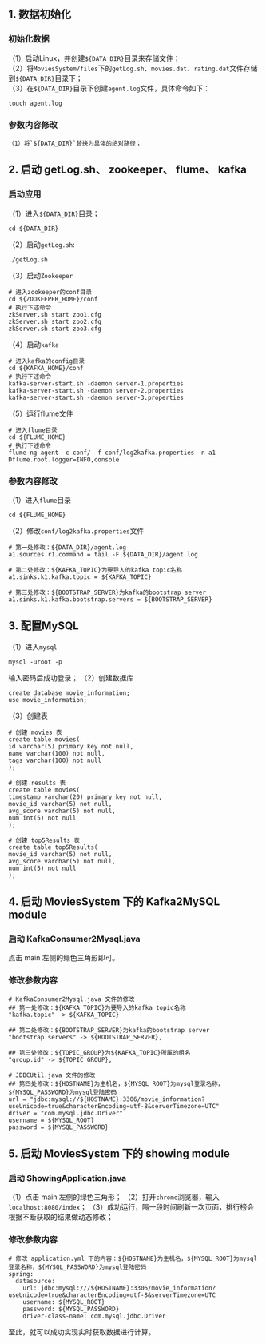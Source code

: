 ## 1. 数据初始化
### 初始化数据
（1）启动Linux，并创建`${DATA_DIR}`目录来存储文件；  
（2）将`MoviesSystem/files`下的`getLog.sh`、`movies.dat`、`rating.dat`文件存储到`${DATA_DIR}`目录下；  
（3）在`${DATA_DIR}`目录下创建`agent.log`文件，具体命令如下：
```$xslt
touch agent.log
```
### 参数内容修改
```
（1）将`${DATA_DIR}`替换为具体的绝对路径；
```

## 2. 启动 getLog.sh、 zookeeper、 flume、 kafka
### 启动应用
（1）进入`${DATA_DIR}`目录；
```$xslt
cd ${DATA_DIR}
```
（2）启动`getLog.sh`:
```$xslt
./getLog.sh
```
（3）启动`Zookeeper`
```$xslt
# 进入zookeeper的conf目录
cd ${ZOOKEEPER_HOME}/conf
# 执行下述命令
zkServer.sh start zoo1.cfg
zkServer.sh start zoo2.cfg
zkServer.sh start zoo3.cfg
```
（4）启动`kafka`
```$xslt
# 进入kafka的config目录
cd ${KAFKA_HOME}/conf
# 执行下述命令
kafka-server-start.sh -daemon server-1.properties
kafka-server-start.sh -daemon server-2.properties
kafka-server-start.sh -daemon server-3.properties
```
（5）运行flume文件
```$xslt
# 进入flume目录
cd ${FLUME_HOME}
# 执行下述命令
flume-ng agent -c conf/ -f conf/log2kafka.properties -n a1 -Dflume.root.logger=INFO,console
```
### 参数内容修改
（1）进入`flume`目录
```$xslt
cd ${FLUME_HOME}
```
（2）修改`conf/log2kafka.properties`文件
```$xslt
# 第一处修改：${DATA_DIR}/agent.log
a1.sources.r1.command = tail -F ${DATA_DIR}/agent.log

# 第二处修改：${KAFKA_TOPIC}为要导入的kafka topic名称
a1.sinks.k1.kafka.topic = ${KAFKA_TOPIC}

# 第三处修改：${BOOTSTRAP_SERVER}为kafka的bootstrap server
a1.sinks.k1.kafka.bootstrap.servers = ${BOOTSTRAP_SERVER}
```

## 3. 配置MySQL
（1）进入`mysql`
```$xslt
mysql -uroot -p
```
输入密码后成功登录；
（2）创建数据库
```$xslt
create database movie_information;
use movie_information;
```
（3）创建表
```$xslt
# 创建 movies 表
create table movies(
id varchar(5) primary key not null,
name varchar(100) not null,
tags varchar(100) not null
);

# 创建 results 表
create table movies(
timestamp varchar(20) primary key not null,
movie_id varchar(5) not null,
avg_score varchar(5) not null,
num int(5) not null
);

# 创建 top5Results 表
create table top5Results(
movie_id varchar(5) not null,
avg_score varchar(5) not null,
num int(5) not null
);
```

## 4. 启动 MoviesSystem 下的 Kafka2MySQL module
### 启动 KafkaConsumer2Mysql.java
点击 main 左侧的绿色三角形即可。
### 修改参数内容
```$xslt
# KafkaConsumer2Mysql.java 文件的修改
## 第一处修改：${KAFKA_TOPIC}为要导入的kafka topic名称
"kafka.topic" -> ${KAFKA_TOPIC}

## 第二处修改：${BOOTSTRAP_SERVER}为kafka的bootstrap server
"bootstrap.servers" -> ${BOOTSTRAP_SERVER},

## 第三处修改：${TOPIC_GROUP}为${KAFKA_TOPIC}所属的组名
"group.id" -> ${TOPIC_GROUP},

# JDBCUtil.java 文件的修改
## 第四处修改：${HOSTNAME}为主机名，${MYSQL_ROOT}为mysql登录名称，${MYSQL_PASSWORD}为mysql登陆密码
url = "jdbc:mysql://${HOSTNAME}:3306/movie_information?useUnicode=true&characterEncoding=utf-8&serverTimezone=UTC"
driver = "com.mysql.jdbc.Driver"
username = ${MYSQL_ROOT}
password = ${MYSQL_PASSWORD}
```

## 5. 启动 MoviesSystem 下的 showing module
### 启动 ShowingApplication.java
（1）点击 main 左侧的绿色三角形；
（2）打开`chrome`浏览器，输入`localhost:8080/index`；
（3）成功运行，隔一段时间刷新一次页面，排行榜会根据不断获取的结果做动态修改；
### 修改参数内容
```$xslt
# 修改 application.yml 下的内容：${HOSTNAME}为主机名，${MYSQL_ROOT}为mysql登录名称，${MYSQL_PASSWORD}为mysql登陆密码
spring:
  datasource:
    url: jdbc:mysql:///${HOSTNAME}:3306/movie_information?useUnicode=true&characterEncoding=utf-8&serverTimezone=UTC
    username: ${MYSQL_ROOT}
    password: ${MYSQL_PASSWORD}
    driver-class-name: com.mysql.jdbc.Driver
```

至此，就可以成功实现实时获取数据进行计算。